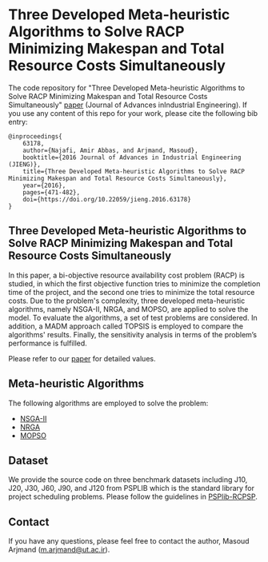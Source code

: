 # Three Developed Meta-heuristic Algorithms to Solve RACP Minimizing Makespan and Total Resource Costs Simultaneously

The code repository for "Three Developed Meta-heuristic Algorithms to Solve RACP Minimizing Makespan and Total Resource Costs Simultaneously" [paper](https://aie.ut.ac.ir/article_63178.html) (Journal of Advances inIndustrial Engineering). If you use any content of this repo for your work, please cite the following bib entry:
  
    @inproceedings{
        63178,
        author={Najafi, Amir Abbas, and Arjmand, Masoud},
        booktitle={2016 Journal of Advances in Industrial Engineering (JIENG)}, 
        title={Three Developed Meta-heuristic Algorithms to Solve RACP Minimizing Makespan and Total Resource Costs Simultaneously}, 
        year={2016},
        pages={471-482},
        doi={https://doi.org/10.22059/jieng.2016.63178}
    }

## Three Developed Meta-heuristic Algorithms to Solve RACP Minimizing Makespan and Total Resource Costs Simultaneously

In this paper, a bi-objective resource availability cost problem (RACP) is studied, in which the first objective function tries to minimize the completion time of the project, and the second one tries to minimize the total resource costs. Due to the problem's complexity, three developed meta-heuristic algorithms, namely NSGA-II, NRGA, and MOPSO, are applied to solve the model. To evaluate the algorithms, a set of test problems are considered. In addition, a MADM approach called TOPSIS is employed to compare the algorithms' results. Finally, the sensitivity analysis in terms of the problem’s performance is fulfilled.


Please refer to our [paper](https://aie.ut.ac.ir/article_63178.html) for detailed values.

## Meta-heuristic Algorithms

The following algorithms are employed to solve the problem:

- [NSGA-II](https://ieeexplore.ieee.org/document/996017)
- [NRGA](https://ieeexplore.ieee.org/document/4631093)
- [MOPSO](https://ieeexplore.ieee.org/document/1004388)



## Dataset
We provide the source code on three benchmark datasets including J10, J20, J30, J60, J90, and J120 from PSPLIB which is the standard library for project scheduling problems. Please follow the guidelines in [PSPlib-RCPSP](https://www.om-db.wi.tum.de/psplib/getdata_sm.html).

    
## Contact 
If you have any questions, please feel free to contact the author, Masoud Arjmand (m.arjmand@ut.ac.ir). 

